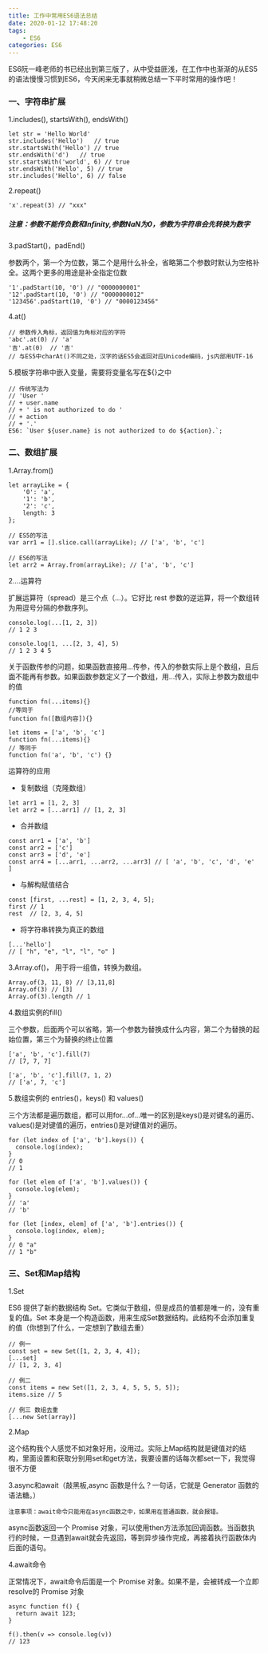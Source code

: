 ```yaml
---
title: 工作中常用ES6语法总结
date: 2020-01-12 17:48:20
tags:
	- ES6
categories: ES6
---
```


ES6阮一峰老师的书已经出到第三版了，从中受益匪浅，在工作中也渐渐的从ES5的语法慢慢习惯到ES6，今天闲来无事就稍微总结一下平时常用的操作吧！

### 一、字符串扩展


1.includes(), startsWith(), endsWith()
```
let str = 'Hello World'
str.includes('Hello')   // true
str.startsWith('Hello') // true
str.endsWith('d')   // true
str.startsWith('world', 6) // true
str.endsWith('Hello', 5) // true
str.includes('Hello', 6) // false
```

2.repeat()
```
'x'.repeat(3) // "xxx"
```
##### 注意：参数不能传负数和Infinity,参数NaN为0，参数为字符串会先转换为数字

3.padStart()，padEnd()

参数两个，第一个为位数，第二个是用什么补全，省略第二个参数时默认为空格补全。这两个更多的用途是补全指定位数
```
'1'.padStart(10, '0') // "0000000001"
'12'.padStart(10, '0') // "0000000012"
'123456'.padStart(10, '0') // "0000123456"
```
4.at()

```
// 参数传入角标，返回值为角标对应的字符
'abc'.at(0) // 'a'
'吉'.at(0)  // '吉'
// 与ES5中charAt()不同之处，汉字的话ES5会返回对应Unicode编码，js内部用UTF-16
```
5.模板字符串中嵌入变量，需要将变量名写在${}之中

```
// 传统写法为
// 'User '
// + user.name
// + ' is not authorized to do '
// + action
// + '.'
ES6: `User ${user.name} is not authorized to do ${action}.`;
```

### 二、数组扩展

1.Array.from()

```
let arrayLike = {
    '0': 'a',
    '1': 'b',
    '2': 'c',
    length: 3
};

// ES5的写法
var arr1 = [].slice.call(arrayLike); // ['a', 'b', 'c']

// ES6的写法
let arr2 = Array.from(arrayLike); // ['a', 'b', 'c']
```
2....运算符

扩展运算符（spread）是三个点（...）。它好比 rest 参数的逆运算，将一个数组转为用逗号分隔的参数序列。
```
console.log(...[1, 2, 3])
// 1 2 3

console.log(1, ...[2, 3, 4], 5)
// 1 2 3 4 5
```
关于函数传参的问题，如果函数直接用...传参，传入的参数实际上是个数组，且后面不能再有参数。如果函数参数定义了一个数组，用...传入，实际上参数为数组中的值

```
function fn(...items){}
//等同于
function fn([数组内容]){}

let items = ['a', 'b', 'c']
function fn(...items){}
// 等同于
function fn('a', 'b', 'c') {}

```
运算符的应用

- 复制数组（克隆数组）

```
let arr1 = [1, 2, 3]
let arr2 = [...arr1] // [1, 2, 3]
```
- 合并数组

```
const arr1 = ['a', 'b']
const arr2 = ['c']
const arr3 = ['d', 'e']
const arr4 = [...arr1, ...arr2, ...arr3] // [ 'a', 'b', 'c', 'd', 'e' ]
```
- 与解构赋值结合

```
const [first, ...rest] = [1, 2, 3, 4, 5];
first // 1
rest  // [2, 3, 4, 5]
```
- 将字符串转换为真正的数组

```
[...'hello']
// [ "h", "e", "l", "l", "o" ]
```
3.Array.of()， 用于将一组值，转换为数组。

```
Array.of(3, 11, 8) // [3,11,8]
Array.of(3) // [3]
Array.of(3).length // 1
```
4.数组实例的fill()

三个参数，后面两个可以省略，第一个参数为替换成什么内容，第二个为替换的起始位置，第三个为替换的终止位置
```
['a', 'b', 'c'].fill(7)
// [7, 7, 7]

['a', 'b', 'c'].fill(7, 1, 2)
// ['a', 7, 'c']
```
5.数组实例的 entries()，keys() 和 values()

三个方法都是遍历数组，都可以用for...of...唯一的区别是keys()是对键名的遍历、values()是对键值的遍历，entries()是对键值对的遍历。

```
for (let index of ['a', 'b'].keys()) {
  console.log(index);
}
// 0
// 1

for (let elem of ['a', 'b'].values()) {
  console.log(elem);
}
// 'a'
// 'b'

for (let [index, elem] of ['a', 'b'].entries()) {
  console.log(index, elem);
}
// 0 "a"
// 1 "b"
```

### 三、Set和Map结构
1.Set

ES6 提供了新的数据结构 Set。它类似于数组，但是成员的值都是唯一的，没有重复的值。Set 本身是一个构造函数，用来生成Set数据结构。此结构不会添加重复的值（你想到了什么，一定想到了数组去重）

```
// 例一
const set = new Set([1, 2, 3, 4, 4]);
[...set]
// [1, 2, 3, 4]

// 例二
const items = new Set([1, 2, 3, 4, 5, 5, 5, 5]);
items.size // 5

// 例三 数组去重
[...new Set(array)]
```
2.Map

这个结构我个人感觉不如对象好用，没用过。实际上Map结构就是键值对的结构，里面设置和获取分别用set和get方法，我要设置的话每次都set一下，我觉得很不方便

3.async和await（敲黑板,async 函数是什么？一句话，它就是 Generator 函数的语法糖。）


```
注意事项：await命令只能用在async函数之中，如果用在普通函数，就会报错。
```
async函数返回一个 Promise 对象，可以使用then方法添加回调函数。当函数执行的时候，一旦遇到await就会先返回，等到异步操作完成，再接着执行函数体内后面的语句。


4.await命令

正常情况下，await命令后面是一个 Promise 对象。如果不是，会被转成一个立即resolve的 Promise 对象

```
async function f() {
  return await 123;
}

f().then(v => console.log(v))
// 123
```


